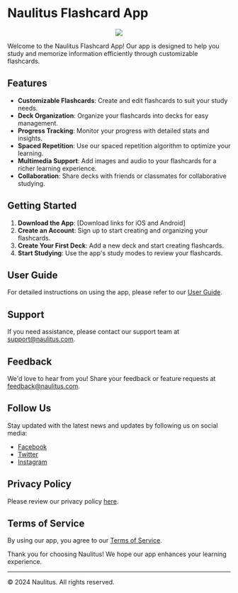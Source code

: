 # Naulitus Flashcard App

<div align="center" max-width="70px" aspect-ratio="1">
	<img src="https://svgshare.com/i/19Qj.svg">
</div>

Welcome to the Naulitus Flashcard App! Our app is designed to help you study and memorize information efficiently through customizable flashcards.

## Features

- **Customizable Flashcards**: Create and edit flashcards to suit your study needs.
- **Deck Organization**: Organize your flashcards into decks for easy management.
- **Progress Tracking**: Monitor your progress with detailed stats and insights.
- **Spaced Repetition**: Use our spaced repetition algorithm to optimize your learning.
- **Multimedia Support**: Add images and audio to your flashcards for a richer learning experience.
- **Collaboration**: Share decks with friends or classmates for collaborative studying.

## Getting Started

1. **Download the App**: [Download links for iOS and Android]
2. **Create an Account**: Sign up to start creating and organizing your flashcards.
3. **Create Your First Deck**: Add a new deck and start creating flashcards.
4. **Start Studying**: Use the app's study modes to review your flashcards.

## User Guide

For detailed instructions on using the app, please refer to our [User Guide](link/to/user_guide.md).

## Support

If you need assistance, please contact our support team at [support@naulitus.com](mailto:support@naulitus.com).

## Feedback

We'd love to hear from you! Share your feedback or feature requests at [feedback@naulitus.com](mailto:feedback@naulitus.com).

## Follow Us

Stay updated with the latest news and updates by following us on social media:

- [Facebook](https://facebook.com/naulitus)
- [Twitter](https://twitter.com/naulitus)
- [Instagram](https://instagram.com/naulitus)

## Privacy Policy

Please review our privacy policy [here](link/to/privacy_policy.md).

## Terms of Service

By using our app, you agree to our [Terms of Service](link/to/terms_of_service.md).

Thank you for choosing Naulitus! We hope our app enhances your learning experience.

---

© 2024 Naulitus. All rights reserved.
